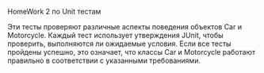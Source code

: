 HomeWork 2 по Unit тестам

Эти тесты проверяют различные аспекты поведения объектов Car и Motorcycle. Каждый тест использует утверждения JUnit,
чтобы проверить, выполняются ли ожидаемые условия. Если все тесты пройдены успешно, это означает, что классы Car и Motorcycle
работают правильно в соответствии с указанными требованиями.
